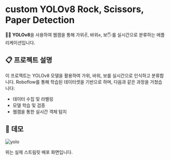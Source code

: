 
# custom YOLOv8 Rock, Scissors, Paper Detection

🤸‍♀️ **YOLOv8**을 사용하여 웹캠을 통해 가위✌, 바위✊, 보🖐를 실시간으로 분류하는 애플리케이션입니다.


## 📋 프로젝트 설명

이 프로젝트는 YOLOv8 모델을 활용하여 가위, 바위, 보를 실시간으로 인식하고 분류합니다. Roboflow를 통해 학습된 데이터셋을 기반으로 하며, 다음과 같은 과정을 거쳤습니다:

- 데이터 수집 및 라벨링
- 모델 학습 및 검증
- 웹캠을 통한 실시간 객체 탐지

## 📸 데모

![yolo](https://github.com/user-attachments/assets/82f888cb-e612-4d9b-8974-69a306374ddf)

위는 실제 스트림릿 배포 화면입니다.
